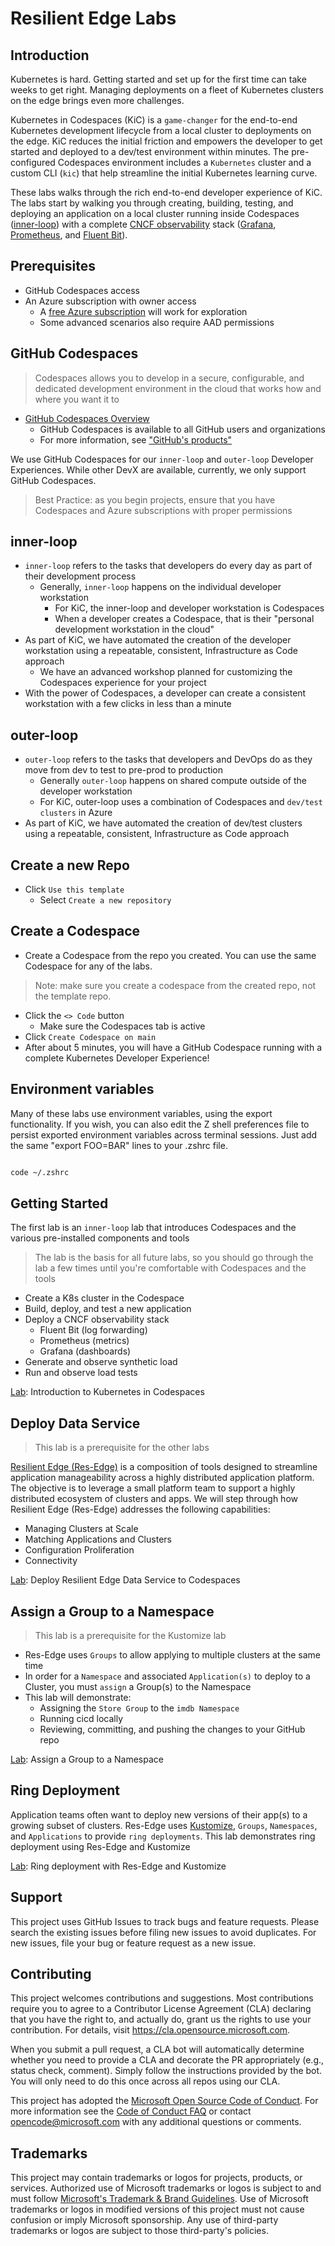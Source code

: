 # Resilient Edge Labs

## Introduction

Kubernetes is hard. Getting started and set up for the first time can take weeks to get right. Managing deployments on a fleet of Kubernetes clusters on the edge brings even more challenges.

Kubernetes in Codespaces (KiC) is a `game-changer` for the end-to-end Kubernetes development lifecycle from a local cluster to deployments on the edge. KiC reduces the initial friction and empowers the developer to get started and deployed to a dev/test environment within minutes. The pre-configured Codespaces environment includes a `Kubernetes` cluster and a custom CLI (`kic`) that help streamline the initial Kubernetes learning curve.

These labs walks through the rich end-to-end developer experience of KiC. The labs start by walking you through creating, building, testing, and deploying an application on a local cluster running inside Codespaces ([inner-loop](./README.md#inner-loop)) with a complete [CNCF observability](https://landscape.cncf.io/card-mode?category=observability-and-analysis&project=graduated,incubating,sandbox) stack ([Grafana](https://grafana.com/), [Prometheus](https://prometheus.io/docs/introduction/overview/), and [Fluent Bit](https://fluentbit.io/)).

## Prerequisites

- GitHub Codespaces access
- An Azure subscription with owner access
  - A [free Azure subscription](https://azure.microsoft.com/en-in/free/) will work for exploration
  - Some advanced scenarios also require AAD permissions

## GitHub Codespaces

> Codespaces allows you to develop in a secure, configurable, and dedicated development environment in the cloud that works how and where you want it to

- [GitHub Codespaces Overview](https://docs.github.com/en/codespaces)
  - GitHub Codespaces is available to all GitHub users and organizations
  - For more information, see ["GitHub's products"](https://docs.github.com/en/get-started/learning-about-github/githubs-products)

We use GitHub Codespaces for our `inner-loop` and `outer-loop` Developer Experiences. While other DevX are available, currently, we only support GitHub Codespaces.

> Best Practice: as you begin projects, ensure that you have Codespaces and Azure subscriptions with proper permissions

## inner-loop

- `inner-loop` refers to the tasks that developers do every day as part of their development process
  - Generally, `inner-loop` happens on the individual developer workstation
    - For KiC, the inner-loop and developer workstation is Codespaces
    - When a developer creates a Codespace, that is their "personal development workstation in the cloud"
- As part of KiC, we have automated the creation of the developer workstation using a repeatable, consistent, Infrastructure as Code approach
  - We have an advanced workshop planned for customizing the Codespaces experience for your project
- With the power of Codespaces, a developer can create a consistent workstation with a few clicks in less than a minute

## outer-loop

- `outer-loop` refers to the tasks that developers and DevOps do as they move from dev to test to pre-prod to production
  - Generally `outer-loop` happens on shared compute outside of the developer workstation
  - For KiC, outer-loop uses a combination of Codespaces and `dev/test clusters` in Azure
- As part of KiC, we have automated the creation of dev/test clusters using a repeatable, consistent, Infrastructure as Code approach

## Create a new Repo

- Click `Use this template`
  - Select `Create a new repository`

## Create a Codespace

- Create a Codespace from the repo you created. You can use the same Codespace for any of the labs.

> Note: make sure you create a codespace from the created repo, not the template repo.

- Click the `<> Code` button
  - Make sure the Codespaces tab is active
- Click `Create Codespace on main`
- After about 5 minutes, you will have a GitHub Codespace running with a complete Kubernetes Developer Experience!

## Environment variables

Many of these labs use environment variables, using the export functionality. If you wish, you can also edit the Z shell preferences file to persist exported environment variables across terminal sessions. Just add the same "export FOO=BAR" lines to your .zshrc file.

```bash

code ~/.zshrc

```

## Getting Started

The first lab is an `inner-loop` lab that introduces Codespaces and the various pre-installed components and tools

> The lab is the basis for all future labs, so you should go through the lab a few times until you're comfortable with Codespaces and the tools

- Create a K8s cluster in the Codespace
- Build, deploy, and test a new application
- Deploy a CNCF observability stack
  - Fluent Bit (log forwarding)
  - Prometheus (metrics)
  - Grafana (dashboards)
- Generate and observe synthetic load
- Run and observe load tests

[Lab](./labs/inner-loop.md#inner-loop): Introduction to Kubernetes in Codespaces

## Deploy Data Service

> This lab is a prerequisite for the other labs

[Resilient Edge (Res-Edge)](./docs/Res-Edge-Overview.md) is a composition of tools designed to streamline application manageability across a highly distributed application platform. The objective is to leverage a small platform team to support a highly distributed ecosystem of clusters and apps. We will step through how Resilient Edge (Res-Edge) addresses the following capabilities:

- Managing Clusters at Scale
- Matching Applications and Clusters
- Configuration Proliferation
- Connectivity

[Lab](./labs/res-edge-labs/deploy-res-edge/README.md#inner-loop-with-res-edge): Deploy Resilient Edge Data Service to Codespaces

## Assign a Group to a Namespace

> This lab is a prerequisite for the Kustomize lab

- Res-Edge uses `Groups` to allow applying to multiple clusters at the same time
- In order for a `Namespace` and associated `Application(s)` to deploy to a Cluster, you must `assign` a Group(s) to the Namespace
- This lab will demonstrate:
  - Assigning the `Store Group` to the `imdb Namespace`
  - Running cicd locally
  - Reviewing, committing, and pushing the changes to your GitHub repo

[Lab](./labs/res-edge-labs/assign-groups-to-namespace/README.md#assign-groups-to-namespace): Assign a Group to a Namespace

## Ring Deployment

Application teams often want to deploy new versions of their app(s) to a growing subset of clusters. Res-Edge uses [Kustomize](https://kubectl.docs.kubernetes.io/guides/introduction/kustomize/), `Groups`, `Namespaces`, and `Applications` to provide `ring deployments`. This lab demonstrates ring deployment using Res-Edge and Kustomize

[Lab](./labs/res-edge-labs/kustomize/README.md#ring-deployment): Ring deployment with Res-Edge and Kustomize

## Support

This project uses GitHub Issues to track bugs and feature requests. Please search the existing issues before filing new issues to avoid duplicates.  For new issues, file your bug or feature request as a new issue.

## Contributing

This project welcomes contributions and suggestions.  Most contributions require you to agree to a Contributor License Agreement (CLA) declaring that you have the right to, and actually do, grant us the rights to use your contribution. For details, visit <https://cla.opensource.microsoft.com>.

When you submit a pull request, a CLA bot will automatically determine whether you need to provide a CLA and decorate the PR appropriately (e.g., status check, comment). Simply follow the instructions provided by the bot. You will only need to do this once across all repos using our CLA.

This project has adopted the [Microsoft Open Source Code of Conduct](https://opensource.microsoft.com/codeofconduct/). For more information see the [Code of Conduct FAQ](https://opensource.microsoft.com/codeofconduct/faq/) or contact [opencode@microsoft.com](mailto:opencode@microsoft.com) with any additional questions or comments.

## Trademarks

This project may contain trademarks or logos for projects, products, or services. Authorized use of Microsoft trademarks or logos is subject to and must follow [Microsoft's Trademark & Brand Guidelines](https://www.microsoft.com/en-us/legal/intellectualproperty/trademarks/usage/general). Use of Microsoft trademarks or logos in modified versions of this project must not cause confusion or imply Microsoft sponsorship. Any use of third-party trademarks or logos are subject to those third-party's policies.
